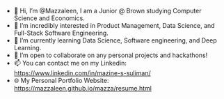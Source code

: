- 👋 Hi, I’m @Mazzaleen, I am a  Junior @ Brown studying Computer Science and Economics.
- 👀 I’m incredibly interested in Product Management, Data Science, and  Full-Stack Software Engineering.
- 🌱 I’m currently learning Data Science, Software engineering, and Deep Learning. 
- 💞️ I’m open to collaborate on any personal projects and hackathons!
- 📫 You can contact me on my Linkedin: https://www.linkedin.com/in/mazine-s-suliman/
- 🌐 My Personal Portfolio Website: https://mazzaleen.github.io/mazza/resume.html

<!---
Mazzaleen/Mazzaleen is a ✨ special ✨ repository because its `README.md` (this file) appears on your GitHub profile.
You can click the Preview link to take a look at your changes.
--->
